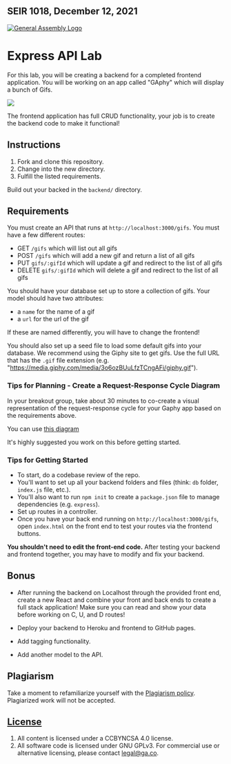## SEIR 1018, December 12, 2021

[![General Assembly Logo](https://camo.githubusercontent.com/1a91b05b8f4d44b5bbfb83abac2b0996d8e26c92/687474703a2f2f692e696d6775722e636f6d2f6b6538555354712e706e67)](https://generalassemb.ly/education/web-development-immersive)

# Express API Lab

For this lab, you will be creating a backend for a completed frontend
application. You will be working on an app called "GAphy" which will display
a bunch of Gifs.

![](images/gaphy.png)

The frontend application has full CRUD functionality, your job is to create the
backend code to make it functional!

## Instructions

1. Fork and clone this repository.
1. Change into the new directory.
1. Fulfill the listed requirements.

Build out your backed in the `backend/` directory.

## Requirements

You must create an API that runs at `http://localhost:3000/gifs`. You must have
a few different routes:

* GET `/gifs` which will list out all gifs
* POST `/gifs` which will add a new gif and return a list of all gifs
* PUT `gifs/:gifId` which will update a gif and redirect to the list of all gifs
* DELETE `gifs/:gifId` which will delete a gif and redirect to the list of all gifs

You should have your database set up to store a collection of gifs. Your model
should have two attributes:

* a `name` for the name of a gif
* a `url` for the url of the gif

If these are named differently, you will have to change the frontend!

You should also set up a seed file to load some default gifs into your database.
We recommend using the Giphy site to get gifs. Use the full URL that has the
`.gif` file extension (e.g.
"https://media.giphy.com/media/3o6ozBUuLfzTCngAFi/giphy.gif").

### Tips for Planning - Create a Request-Response Cycle Diagram
In your breakout group, take about 30 minutes to co-create a visual representation 
of the request-response cycle for your Gaphy app based on the requirements above. 

You can use [this 
diagram](./request-response-cycle-example.png) 

It's highly suggested you work on this before getting started.

### Tips for Getting Started

* To start, do a codebase review of the repo.
* You'll want to set up all your backend folders and files (think: `db` folder, `index.js` file, etc.). 
* You'll also want to run `npm init` to create a `package.json` file to manage dependencies (e.g. `express`).
* Set up routes in a controller.
* Once you have your back end running on `http://localhost:3000/gifs`, open `index.html` on the front end to test your routes via the frontend buttons.

**You shouldn't need to edit the front-end code.** After testing your backend
and frontend together, you may have to modify and fix your backend.

## Bonus


* After running the backend on Localhost through the provided front end, create a new React and combine your front and back ends to create a full stack application! Make sure you can read and show your data before working on C, U, and D routes!

* Deploy your backend to Heroku and frontend to GitHub pages.
* Add tagging functionality.
* Add another model to the API.

## Plagiarism

Take a moment to refamiliarize yourself with the [Plagiarism policy](https://git.generalassemb.ly/DC-WDI/Administrative/blob/master/plagiarism.md). Plagiarized work will not be accepted.

## [License](LICENSE)

1.  All content is licensed under a CC­BY­NC­SA 4.0 license.
1.  All software code is licensed under GNU GPLv3. For commercial use or
    alternative licensing, please contact legal@ga.co.
